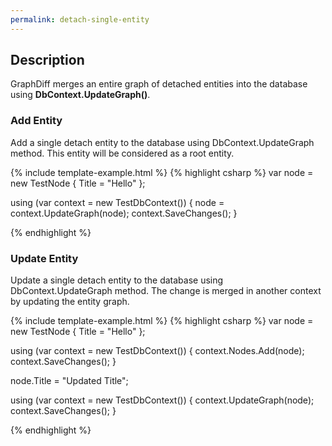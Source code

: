 ```yaml
---
permalink: detach-single-entity
---
```


## Description

GraphDiff merges an entire graph of detached entities into the database using **DbContext.UpdateGraph()**.

### Add Entity

Add a single detach entity to the database using DbContext.UpdateGraph method. This entity will be considered as a root entity.

{% include template-example.html %} 
{% highlight csharp %}
var node = new TestNode
{
    Title = "Hello"
};

using (var context = new TestDbContext())
{
    node = context.UpdateGraph(node);
    context.SaveChanges();
}

{% endhighlight %}

### Update Entity

Update a single detach entity to the database using DbContext.UpdateGraph method. The change is merged in another context by updating the entity graph.

{% include template-example.html %} 
{% highlight csharp %}
var node = new TestNode
{
    Title = "Hello"
};

using (var context = new TestDbContext())
{
    context.Nodes.Add(node);
    context.SaveChanges();
}

node.Title = "Updated Title";

using (var context = new TestDbContext())
{
    context.UpdateGraph(node);
    context.SaveChanges();
}

{% endhighlight %}

